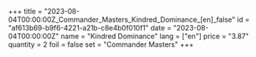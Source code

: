 +++
title = "2023-08-04T00:00:00Z_Commander_Masters_Kindred_Dominance_[en]_false"
id = "af613b69-b9f6-4221-a21b-c8e4b0f010f1"
date = "2023-08-04T00:00:00Z"
name = "Kindred Dominance"
lang = ["en"]
price = "3.87"
quantity = 2
foil = false
set = "Commander Masters"
+++
